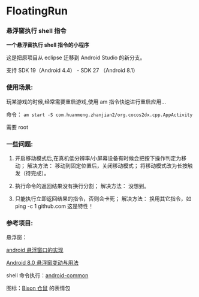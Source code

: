 # FloatingRun
### 悬浮窗执行 shell 指令

**一个悬浮窗执行 shell 指令的小程序**

这是把原项目从 eclipse 迁移到 Android Studio 的新分支。

支持 SDK 19（Android 4.4） - SDK 27 （Android 8.1）


### 使用场景:
玩某游戏的时候,经常需要重启游戏,使用 am 指令快速进行重启应用...

命令：
`am start -S com.huanmeng.zhanjian2/org.cocos2dx.cpp.AppActivity`

需要 root

### 一些问题:
1. 开启移动模式后,在真机低分辨率/小屏幕设备有时候会把按下操作判定为移动；
	解决方法：
		移动到固定位置后，关闭移动模式；
		将移动模式改为长按触发（待完成）。

2. 执行命令的返回结果没有换行分割；
	解决方法：
		没想到。

3. 只能执行立即返回结果的指令，否则会卡死；
	解决方法：
		换用其它指令，如ping -c 1 github.com
		这是特性！

### 参考项目:

悬浮窗：

[android 悬浮窗口的实现](http://blog.csdn.net/stevenhu_223/article/details/8504058)

[Android 8.0 悬浮窗变动与用法](https://blog.csdn.net/mai763727999/article/details/78983375)

shell 命令执行：[android-common](https://github.com/Trinea/android-common)

图标：[Bison 仓鼠](https://weibo.com/bisonbison) 的表情包
